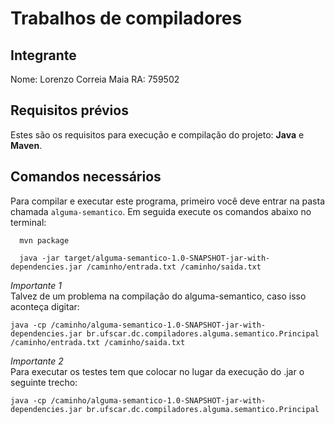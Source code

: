 # Trabalhos de compiladores



<div>

 ## Integrante
  
Nome: Lorenzo Correia Maia RA: 759502


</div>

## Requisitos prévios
Estes são os requisitos para execução e compilação do projeto: **Java** e **Maven**.

## Comandos necessários

Para compilar e executar este programa, primeiro você deve entrar na pasta chamada `alguma-semantico`. Em seguida execute os comandos abaixo no terminal:

```
  mvn package
```
```
  java -jar target/alguma-semantico-1.0-SNAPSHOT-jar-with-dependencies.jar /caminho/entrada.txt /caminho/saida.txt

```

*Importante 1* <br>
Talvez de um problema na compilação do alguma-semantico, caso isso aconteça digitar:
```
java -cp /caminho/alguma-semantico-1.0-SNAPSHOT-jar-with-dependencies.jar br.ufscar.dc.compiladores.alguma.semantico.Principal /caminho/entrada.txt /caminho/saida.txt
```

*Importante 2* <br>
Para executar os testes tem que colocar no lugar da execução do .jar o seguinte trecho:
```
java -cp /caminho/alguma-semantico-1.0-SNAPSHOT-jar-with-dependencies.jar br.ufscar.dc.compiladores.alguma.semantico.Principal
```